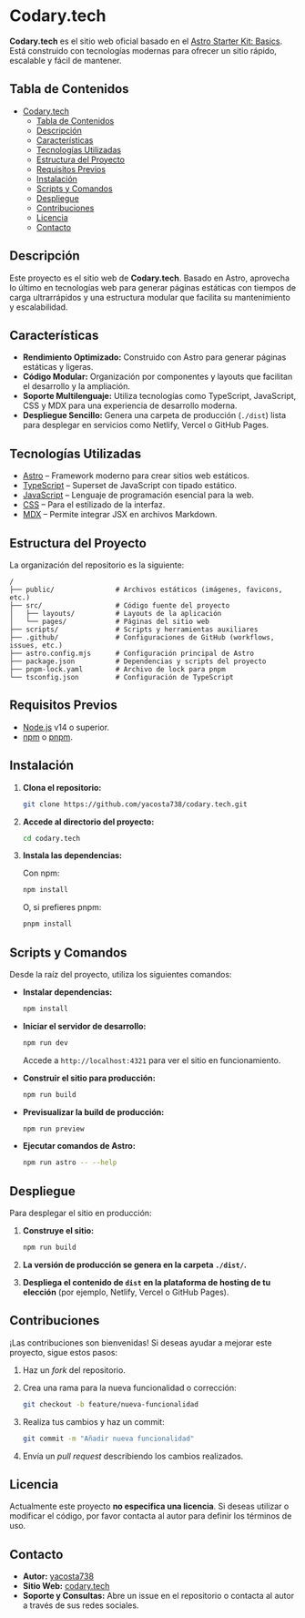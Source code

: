 # Codary.tech

**Codary.tech** es el sitio web oficial basado en el [Astro Starter Kit: Basics](https://astro.build). Está construido con tecnologías modernas para ofrecer un sitio rápido, escalable y fácil de mantener.

## Tabla de Contenidos

- [Codary.tech](#codarytech)
  - [Tabla de Contenidos](#tabla-de-contenidos)
  - [Descripción](#descripción)
  - [Características](#características)
  - [Tecnologías Utilizadas](#tecnologías-utilizadas)
  - [Estructura del Proyecto](#estructura-del-proyecto)
  - [Requisitos Previos](#requisitos-previos)
  - [Instalación](#instalación)
  - [Scripts y Comandos](#scripts-y-comandos)
  - [Despliegue](#despliegue)
  - [Contribuciones](#contribuciones)
  - [Licencia](#licencia)
  - [Contacto](#contacto)

## Descripción

Este proyecto es el sitio web de **Codary.tech**. Basado en Astro, aprovecha lo último en tecnologías web para generar páginas estáticas con tiempos de carga ultrarrápidos y una estructura modular que facilita su mantenimiento y escalabilidad.

## Características

- **Rendimiento Optimizado:** Construido con Astro para generar páginas estáticas y ligeras.
- **Código Modular:** Organización por componentes y layouts que facilitan el desarrollo y la ampliación.
- **Soporte Multilenguaje:** Utiliza tecnologías como TypeScript, JavaScript, CSS y MDX para una experiencia de desarrollo moderna.
- **Despliegue Sencillo:** Genera una carpeta de producción (`./dist`) lista para desplegar en servicios como Netlify, Vercel o GitHub Pages.

## Tecnologías Utilizadas

- [Astro](https://astro.build) – Framework moderno para crear sitios web estáticos.
- [TypeScript](https://www.typescriptlang.org) – Superset de JavaScript con tipado estático.
- [JavaScript](https://developer.mozilla.org/es/docs/Web/JavaScript) – Lenguaje de programación esencial para la web.
- [CSS](https://developer.mozilla.org/es/docs/Web/CSS) – Para el estilizado de la interfaz.
- [MDX](https://mdxjs.com) – Permite integrar JSX en archivos Markdown.

## Estructura del Proyecto

La organización del repositorio es la siguiente:

```
/
├── public/               # Archivos estáticos (imágenes, favicons, etc.)
├── src/                  # Código fuente del proyecto
│   ├── layouts/          # Layouts de la aplicación
│   └── pages/            # Páginas del sitio web
├── scripts/              # Scripts y herramientas auxiliares
├── .github/              # Configuraciones de GitHub (workflows, issues, etc.)
├── astro.config.mjs      # Configuración principal de Astro
├── package.json          # Dependencias y scripts del proyecto
├── pnpm-lock.yaml        # Archivo de lock para pnpm
└── tsconfig.json         # Configuración de TypeScript
```

## Requisitos Previos

- [Node.js](https://nodejs.org) v14 o superior.
- [npm](https://www.npmjs.com) o [pnpm](https://pnpm.io).

## Instalación

1. **Clona el repositorio:**

   ```bash
   git clone https://github.com/yacosta738/codary.tech.git
   ```

2. **Accede al directorio del proyecto:**

   ```bash
   cd codary.tech
   ```

3. **Instala las dependencias:**

   Con npm:
   ```bash
   npm install
   ```
   O, si prefieres pnpm:
   ```bash
   pnpm install
   ```

## Scripts y Comandos

Desde la raíz del proyecto, utiliza los siguientes comandos:

- **Instalar dependencias:**

  ```bash
  npm install
  ```

- **Iniciar el servidor de desarrollo:**

  ```bash
  npm run dev
  ```
  Accede a `http://localhost:4321` para ver el sitio en funcionamiento.

- **Construir el sitio para producción:**

  ```bash
  npm run build
  ```

- **Previsualizar la build de producción:**

  ```bash
  npm run preview
  ```

- **Ejecutar comandos de Astro:**

  ```bash
  npm run astro -- --help
  ```

## Despliegue

Para desplegar el sitio en producción:

1. **Construye el sitio:**

   ```bash
   npm run build
   ```

2. **La versión de producción se genera en la carpeta `./dist/`.**

3. **Despliega el contenido de `dist` en la plataforma de hosting de tu elección** (por ejemplo, Netlify, Vercel o GitHub Pages).

## Contribuciones

¡Las contribuciones son bienvenidas! Si deseas ayudar a mejorar este proyecto, sigue estos pasos:

1. Haz un *fork* del repositorio.
2. Crea una rama para la nueva funcionalidad o corrección:

   ```bash
   git checkout -b feature/nueva-funcionalidad
   ```

3. Realiza tus cambios y haz un commit:

   ```bash
   git commit -m "Añadir nueva funcionalidad"
   ```

4. Envía un *pull request* describiendo los cambios realizados.

## Licencia

Actualmente este proyecto **no especifica una licencia**. Si deseas utilizar o modificar el código, por favor contacta al autor para definir los términos de uso.

## Contacto

- **Autor:** [yacosta738](https://github.com/yacosta738)
- **Sitio Web:** [codary.tech](https://codary.tech)
- **Soporte y Consultas:** Abre un issue en el repositorio o contacta al autor a través de sus redes sociales.
